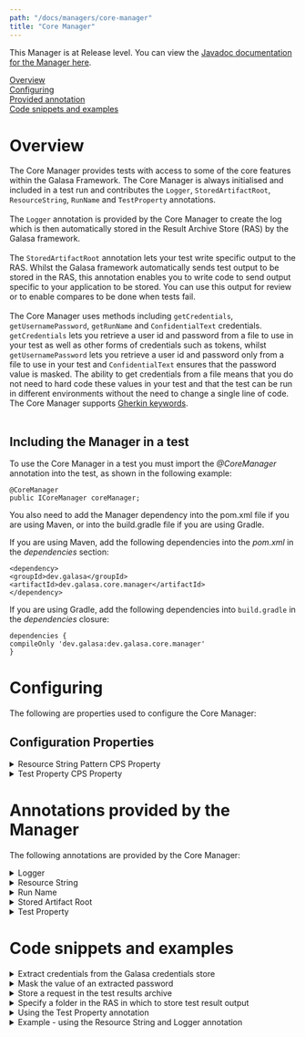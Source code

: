 ```yaml
---
path: "/docs/managers/core-manager"
title: "Core Manager"
---
```


This Manager is at Release level. You can view the <a href="https://javadoc.galasa.dev/dev/galasa/core/manager/package-summary.html" target="_blank" rel="noopener noreferrer">Javadoc documentation for the Manager here</a>.<br>



[Overview](#overview)<br>
[Configuring](#configuring)<br>
[Provided annotation](#annotations)<br>
[Code snippets and examples](#codesnippets)<br>


# <a name="overview"></a>Overview

The Core Manager provides tests with access to some of the core features within the Galasa Framework. The Core Manager is always initialised and included in a test run and contributes the <code>Logger</code>, <code>StoredArtifactRoot</code>, <code>ResourceString</code>, <code>RunName</code> and <code>TestProperty</code> annotations. <br><br> The <code>Logger</code> annotation is provided by the Core Manager to create the log which is then automatically stored in the Result Archive Store (RAS) by the Galasa framework.  <br><br> The <code>StoredArtifactRoot</code> annotation lets your test write specific output to the RAS.  Whilst the Galasa framework automatically sends test output to be stored in the RAS, this annotation enables you to write code to send output specific to your application to be stored. You can use this output for review or to enable compares to be done when tests fail. <br><br> The Core Manager uses methods including <code>getCredentials</code>, <code>getUsernamePassword</code>, <code>getRunName</code> and <code>ConfidentialText</code> credentials. <code>getCredentials</code> lets you retrieve a user id and password from a file to use in your test as well as other forms of credentials such as tokens, whilst <code>getUsernamePassword</code> lets you retrieve a user id and password only from a file to use in your test and <code>ConfidentialText</code> ensures that the password value is masked. The ability to get credentials from a file means that you do not need to hard code these values in your test and that the test can be run in different environments without the need to change a single line of code. The Core Manager supports <a href="https://github.com/galasa-dev/simplatform/blob/main/galasa-simbank-tests/dev.galasa.simbank.manager/src/main/java/dev/galasa/simbank/manager/internal/gherkin/SimbankStatementOwner.java"> Gherkin keywords</a>. <br><br> 


## <a name="dependencies"></a>Including the Manager in a test

To use the Core Manager in a test you must import the _@CoreManager_ annotation into the test, as shown in the following example: 

```
@CoreManager
public ICoreManager coreManager;
```

You also need to add the Manager dependency into the pom.xml file if you are using Maven, or into the build.gradle file if you are using Gradle. 

If you are using Maven, add the following dependencies into the _pom.xml_ in the _dependencies_ section:

```
<dependency>
<groupId>dev.galasa</groupId>
<artifactId>dev.galasa.core.manager</artifactId>
</dependency>
```

If you are using Gradle, add the following dependencies into ```build.gradle``` in the _dependencies_ closure:

```
dependencies {
compileOnly 'dev.galasa:dev.galasa.core.manager'
}
```

# <a name="configuring"></a>Configuring 

The following are properties used to configure the Core Manager:

## <a name="cps"></a>Configuration Properties

<details>
<summary>Resource String Pattern CPS Property</summary>

| Property: | Resource String Pattern CPS Property |
| --------------------------------------- | :------------------------------------- |
| Name: | core.resource.string.[length].pattern |
| Description: | Defines the pattern of characters within a string of a specified length.  The patterns are from the Galasa ResourcePoolingService which uses a homegrown syntax.   |
| Required:  | No |
| Default value: | {A-Z} for each byte for the specified length |
| Valid values: | For each character the value can be a constant or a random choice from a literal, eg {A-Z results in a single character between A and Z inclusive. {0-9} or {a-zA-Z0-9} are options. DFH{A-Z}{0-1}{0-9}{0-9}{0-9}, results in DFHA1789 for example, the 4th character can only be 0 or 1. 
| Examples: | <code>core.resource.string.8.length={A-Z}{A-Z}{A-Z}{A-Z}{A-Z}{A-Z}{A-Z}{A-Z}<br> </code> |

</details>

<details>
<summary>Test Property CPS Property</summary>

| Property: | Test Property CPS Property |
| --------------------------------------- | :------------------------------------- |
| Name: | test.prefix.infix.infix.infix.suffix |
| Description: |  Enables a test property value to be extracted from the CPS or Overrides file for use in a test. See [Code snippets and examples](#codesnippets) for more information. |
| Required:  | No |
| Default value: | NA|
| Valid values: | Any valid string value | 
| Examples: | <code>test.prefix.infix.suffix=value<br> </code> |

</details>


# <a name="annotations"></a>Annotations provided by the Manager

The following annotations are provided by the Core Manager:

<details>
<summary>Logger</summary>

| Name: | Logger |
| --------------------------------------- | :------------------------------------- |
| Name: | @Logger |
| Description: | Gives the test access to the log which is then automatically stored in the Result Archive Store (RAS) by the Galasa framework. An object of type `Log` can be annotated with this annotation. |
| Syntax:  | <code>@Logger <br> public Log logger;</code>|

</details>


<details>
<summary>Resource String</summary>

| Name: | ResourceString |
| --------------------------------------- | :------------------------------------- |
| Name: | @ResourceString |
| Description: | A unique (within the ecosystem) string of a set length. The Resource String Pattern CPS property `core.resource.string.[length].pattern` determines the pattern of the random string. Annotates a public `IResource` object type |
| Attribute: `tag` |  Tag name |
| Attribute: `length` |  Default value is 8. |
| Syntax:  | <code> @ResourceString(tag = "tagname", length=8) <br> public IResourceString   resourceString;</code>|

</details>

<details>
<summary>Run Name</summary>

| Name: | RunName |
| --------------------------------------- | :------------------------------------- |
| Name: | @RunName |
| Description: | The name of the test run. Can be used for making resource names unique to this run. The test run name is unique across all local and automated runs that are in the system at that point. |
| Syntax:  | <code>@RunName <br> public String runName;</code>|

</details>

<details>
<summary>Stored Artifact Root</summary>

| Name: | StoredArtifactRoot |
| --------------------------------------- | :------------------------------------- |
| Name: | @StoredArtifactRoot |
| Description: | Lets your test write specific output to the RAS. An object of type `Path` can be annotated with this annotation. |
| Syntax:  | <code>artifactRoot.resolve(folder).resolve(file);</code>|

</details>

<details>
<summary>Test Property</summary>

| Name: | TestProperty |
| --------------------------------------- | :------------------------------------- |
| Name: | @TestProperty |
| Description: | Enables a value to be extracted from the CPS or Overrides file for use in the test |
| Attribute: `prefix` |  Set the prefix of the property that you want to extract  |
| Attribute: `suffix` |  Set the suffix of the property that you want to extract |
| Attribute: `infixes` | Set selection precedence on the property that you want to extract. See [Code snippets and examples](#codesnippets) for more information. Default is {}|
| Attribute: `required` |  Default is `true` |
| Syntax:  |<code>@TestProperty(prefix = "string", suffix = "string", infixes = "string", required = true)</code> |

</details>



# <a name="codesnippets"></a>Code snippets and examples

<details><summary>Extract credentials from the Galasa credentials store</summary>

You can extract credentials by using the `getUsernamePassword` method. The Core Manager uses the `getUsernamePassword` method to retrieve a user id and password from the credentials store to use in your test.

```
import dev.galasa.ICredentials;
import dev.galasa.ICredentialsUsernamePassword;
...
@Test
...
ICredentialsUsernamePassword credentials = coreManger.getUsernamePassword("SIMBANK");
credentials.getPassword();
credentials.getUsername();
```

You can edit the credentials.properties file in your .galasa folder. The following example shows the contents of the credentials.properties file that is set up as part of Galasa SIMBANK tutorials:

```
secure.credentials.SIMBANK.username=IBMUSER
secure.credentials.SIMBANK.password=SYS1
```

</details>

<details><summary>Mask the value of an extracted password</summary>

To mask the password, for example to prevent it from being displayed in recorded screens, use the Core Manager `registerConfidentialText` method.

```
coreManager.registerConfidentialText("SYS1", "IBMUSER password");
```
</details>

<details><summary>Store a request in the test results archive</summary>

Use the following example code to understand how to archive messages in a particular folder and file structure in the RAS:

```
Path requestPath = artifactRoot.resolve("communications").resolve("messages").;
Files.write(requestPath, content.getBytes(), new SetContentType(ResultArchiveStoreContentType.TEXT),
StandardOpenOption.CREATE);
```

Messages in the RAS are stored in the following structure:

```
communications
|
---messages 
```

If the folder or file do not exist, it is created by using the `resolve` method.

</details>

<details><summary>Specify a folder in the RAS in which to store test result output</summary>

If you want to produce output to allow compares to be done when tests fail, you can elect a folder in which to store the output by using the _@StoredArtifactRoot _ annotation on an _IPath_ object. 

Use the following example to understand the code that needs to be added to the test class:

```
@StoredArtifactRoot
    public Path rasRoot;
Path jobOutput = \
rasRoot.resolve("zosBatchJobs").resolve("checkOutputIsStoredInRAS");
Files.write(jobOutput, content.getBytes(), StandardOpenOption.CREATE);
```

The `resolve` method finds the directory (or creates one if needed) and a file is then created in the RAS by using the PATH API.

</details>

<details><summary>Using the Test Property annotation</summary>

This example has the following CPS properties set in the CPS file: 

test.projectA.first.choice.data=3 <br>
test.projectA.first.data=2

where `projectA` is the prefix, `data` is the suffix, and `first` and `choice` are infixes.

The following code is used in the test:

```
@TestProperty(prefix = "projectA", suffix = "data", infixes = {"first","choice"})
public String property;
```

In this example, if the property _test.projectA.first.choice.data_ is found in the CPS, then this is extracted for use in the test. If _test.projectA.first.choice.data_ is not found, then property _test.projectA.first.data_ is used instead.

</details>

<details><summary>Example - using the Resource String and Logger annotation</summary>

The following example imports the @ResourceString annotation and sets the tag name to `myString` and the string length to `4`. The value of `myResourceString` is written to the log which is automatically stored in the Result Archive Store (RAS) by the Galasa framework. 

```
@ResourceString(tag="myString", length = 4)
public IResourceString myResourceString;

    @Test
    	logger.info(myResourceString.getString());    
```
</details>
